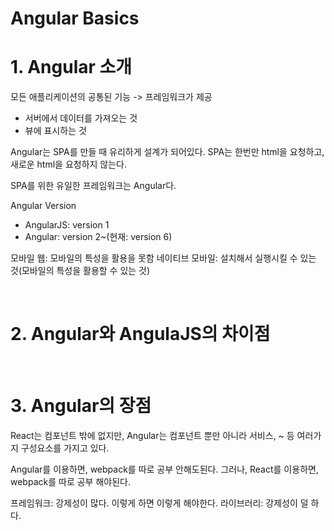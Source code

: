 # Angular Basics

# 1. Angular 소개

모든 애플리케이션의 공통된 기능 -> 프레임워크가 제공
- 서버에서 데이터를 가져오는 것
- 뷰에 표시하는 것


Angular는 SPA를 만들 때 유리하게 설계가 되어있다.
SPA는 한번만 html을 요청하고, 새로운 html을 요청하지 않는다.

SPA를 위한 유일한 프레임워크는 Angular다.

Angular Version
- AngularJS: version 1
- Angular: version 2~(현재: version 6)

모바일 웹: 모바일의 특성을 활용을 못함
네이티브 모바일: 설치해서 실행시킬 수 있는 것(모바일의 특성을 활용할 수 있는 것)

<br>

# 2. Angular와 AngulaJS의 차이점

<br>

# 3. Angular의 장점

React는 컴포넌트 밖에 없지만,
Angular는 컴포넌트 뿐만 아니라 서비스, ~ 등 여러가지 구성요소를 가지고 있다.

Angular를 이용하면, webpack를 따로 공부 안해도된다.
그러나, React를 이용하면, webpack를 따로 공부 해야된다.


프레임워크: 강제성이 많다. 이렇게 하면 이렇게 해야한다.
라이브러리: 강제성이 덜 하다.